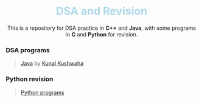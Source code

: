 <div align="center">
<h1 style="color: lightblue">DSA and Revision</h1>
<p>This is a repository for DSA practice in <b>C++</b> and <b>Java</b>, with some programs in <b>C</b> and <b>Python</b> for revision.</p>
</div>

### DSA programs
> [Java](Java/DSA) by [Kunal Kushwaha](https://youtube.com/playlist?list=PL9gnSGHSqcnr_DxHsP7AW9ftq0AtAyYqJ&si=B3I9beuC-YjP-Gjs)

### Python revision
> [Python programs](Python)
